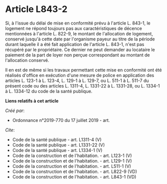 # Article L843-2

Si, à l'issue du délai de mise en conformité prévu à l'article L. 843-1, le logement ne répond toujours pas aux
caractéristiques de décence mentionnées à l'article L. 822-9, le montant de l'allocation de logement, conservé jusqu'à cette
date par l'organisme payeur au titre de la période durant laquelle il a été fait application de l'article L. 843-1, n'est pas
récupéré par le propriétaire. Ce dernier ne peut demander au locataire le paiement de la part de loyer non perçue
correspondant au montant de l'allocation conservé. 

Il en est de même si les travaux permettant cette mise en conformité ont été réalisés d'office en exécution d'une mesure de
police en application des articles L. 123-1 à L. 123-4, L. 129-1 à L. 129-7, ou L. 511-1 à L. 511-7 du présent code ou des
articles L. 1311-4, L. 1331-22 à L. 1331-28, ou L. 1334-1 à L. 1334-12 du code de la santé publique.

**Liens relatifs à cet article**

_Créé par_:

  - Ordonnance n°2019-770 du 17 juillet 2019 - art.

_Cite_:

  - Code de la santé publique - art. L1311-4 (V)
  - Code de la santé publique - art. L1331-22 (V)
  - Code de la santé publique - art. L1334-1 (V)
  - Code de la construction et de l'habitation. - art. L123-1 (V)
  - Code de la construction et de l'habitation. - art. L129-1 (V)
  - Code de la construction et de l'habitation. - art. L511-1 (V)
  - Code de la construction et de l'habitation. - art. L822-9 (VD)
  - Code de la construction et de l'habitation. - art. L843-1 (VD)
